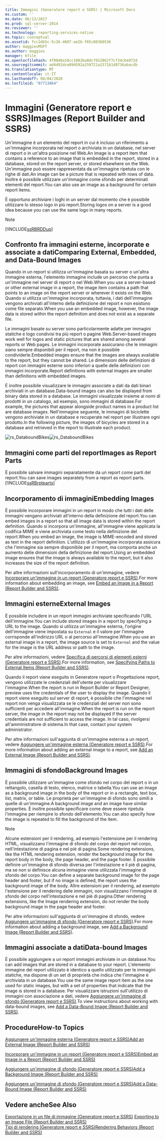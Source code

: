 ```yaml
---
title: Immagini (Generatore report e SSRS) | Microsoft Docs
ms.custom: ''
ms.date: 06/13/2017
ms.prod: sql-server-2014
ms.reviewer: ''
ms.technology: reporting-services-native
ms.topic: conceptual
ms.assetid: fcc2db5c-5c26-4607-ae2b-f65c80360536
author: maggiesMSFT
ms.author: maggies
manager: kfile
ms.openlocfilehash: 4f0840a10cc1082ba8dc7912862f7cf34c64972d
ms.sourcegitcommit: ad4d92dce894592a259721a1571b1d8736abacdb
ms.translationtype: MT
ms.contentlocale: it-IT
ms.lasthandoff: 08/04/2020
ms.locfileid: "87713864"
---
```

# <a name="images-report-builder-and-ssrs"></a><span data-ttu-id="9f350-102">Immagini (Generatore report e SSRS)</span><span class="sxs-lookup"><span data-stu-id="9f350-102">Images (Report Builder and SSRS)</span></span>
  <span data-ttu-id="9f350-103">Un'immagine è un elemento del report in cui è incluso un riferimento a un'immagine incorporata nel report o archiviata in un database, nel server di report o in un'altra posizione nel Web.</span><span class="sxs-lookup"><span data-stu-id="9f350-103">An image is a report item that contains a reference to an image that is embedded in the report, stored in a database, stored on the report server, or stored elsewhere on the Web.</span></span> <span data-ttu-id="9f350-104">Un'immagine può essere rappresentata da un'immagine ripetuta con le righe di dati.</span><span class="sxs-lookup"><span data-stu-id="9f350-104">An image can be a picture that is repeated with rows of data.</span></span> <span data-ttu-id="9f350-105">Inoltre è possibile utilizzare un'immagine come sfondo per determinati elementi del report.</span><span class="sxs-lookup"><span data-stu-id="9f350-105">You can also use an image as a background for certain report items.</span></span>  
  
 <span data-ttu-id="9f350-106">È opportuno archiviare i loghi in un server dal momento che è possibile utilizzare lo stesso logo in più report.</span><span class="sxs-lookup"><span data-stu-id="9f350-106">Storing logos on a server is a good idea because you can use the same logo in many reports.</span></span>  
  
> [!NOTE]  
>  [!INCLUDE[ssRBRDDup](../../includes/ssrbrddup-md.md)]  
  
##  <a name="comparing-external-embedded-and-data-bound-images"></a><a name="ComparingImages"></a> <span data-ttu-id="9f350-107">Confronto fra immagini esterne, incorporate e associate a dati</span><span class="sxs-lookup"><span data-stu-id="9f350-107">Comparing External, Embedded, and Data-Bound Images</span></span>  
 <span data-ttu-id="9f350-108">Quando in un report si utilizza un'immagine basata su server o un'altra immagine esterna, l'elemento immagine include un percorso che punta a un'immagine nel server di report o nel Web.</span><span class="sxs-lookup"><span data-stu-id="9f350-108">When you use a server-based or other external image in a report, the image item contains a path that points to an image on the report server or wherever it exists on the Web.</span></span> <span data-ttu-id="9f350-109">Quando si utilizza un'immagine incorporata, tuttavia, i dati dell'immagine vengono archiviati all'interno della definizione del report e non esistono come file separato.</span><span class="sxs-lookup"><span data-stu-id="9f350-109">When you use an embedded image, however, the image data is stored within the report definition and does not exist as a separate file.</span></span>  
  
 <span data-ttu-id="9f350-110">Le immagini basate su server sono particolarmente adatte per immagini statiche e logo condivisi tra più report o pagine Web.</span><span class="sxs-lookup"><span data-stu-id="9f350-110">Server-based images work well for logos and static pictures that are shared among several reports or Web pages.</span></span> <span data-ttu-id="9f350-111">Le immagini incorporate assicurano che le immagini siano sempre disponibili per il report, ma non è possibile condividerle.</span><span class="sxs-lookup"><span data-stu-id="9f350-111">Embedded images ensure that the images are always available to the report, but they cannot be shared.</span></span> <span data-ttu-id="9f350-112">Le dimensioni delle definizioni di report con immagini esterne sono inferiori a quelle delle definizioni con immagini incorporate.</span><span class="sxs-lookup"><span data-stu-id="9f350-112">Report definitions with external images are smaller than definitions with embedded images.</span></span>  
  
 <span data-ttu-id="9f350-113">È inoltre possibile visualizzare le immagini associate a dati da dati binari archiviati in un database.</span><span class="sxs-lookup"><span data-stu-id="9f350-113">Data-bound images can also be displayed from binary data stored in a database.</span></span> <span data-ttu-id="9f350-114">Le immagini visualizzate insieme ai nomi di prodotti in un catalogo, ad esempio, sono immagini di database.</span><span class="sxs-lookup"><span data-stu-id="9f350-114">For example, the pictures that appear alongside product names in a product list are database images.</span></span> <span data-ttu-id="9f350-115">Nell'immagine seguente, le immagini di biciclette vengono archiviate in un database e recuperate nel report per illustrare ogni prodotto.</span><span class="sxs-lookup"><span data-stu-id="9f350-115">In the following picture, the images of bicycles are stored in a database and retrieved in the report to illustrate each product.</span></span>  
  
 <span data-ttu-id="9f350-116">![rs_DataboundBikes](../media/rs-databoundbikes.gif "rs_DataboundBikes")</span><span class="sxs-lookup"><span data-stu-id="9f350-116">![rs_DataboundBikes](../media/rs-databoundbikes.gif "rs_DataboundBikes")</span></span>  
  

  
##  <a name="images-as-report-parts"></a><a name="ImagesReportParts"></a> <span data-ttu-id="9f350-117">Immagini come parti del report</span><span class="sxs-lookup"><span data-stu-id="9f350-117">Images as Report Parts</span></span>  
 <span data-ttu-id="9f350-118">È possibile salvare immagini separatamente da un report come parti del report.</span><span class="sxs-lookup"><span data-stu-id="9f350-118">You can save images separately from a report as report parts.</span></span> [!INCLUDE[ssRBrptparts](../../includes/ssrbrptparts-md.md)]  
  
 
  
##  <a name="embedding-images"></a><a name="EmbedImages"></a> <span data-ttu-id="9f350-119">Incorporamento di immagini</span><span class="sxs-lookup"><span data-stu-id="9f350-119">Embedding Images</span></span>  
 <span data-ttu-id="9f350-120">È possibile incorporare immagini in un report in modo che tutti i dati delle immagini vengano archiviati all'interno della definizione del report.</span><span class="sxs-lookup"><span data-stu-id="9f350-120">You can embed images in a report so that all image data is stored within the report definition.</span></span> <span data-ttu-id="9f350-121">Quando si incorpora un'immagine, all'immagine viene applicata la codifica MIME e viene archiviata come testo nella definizione del report.</span><span class="sxs-lookup"><span data-stu-id="9f350-121">When you embed an image, the image is MIME-encoded and stored as text in the report definition.</span></span> <span data-ttu-id="9f350-122">L'utilizzo di un'immagine incorporata assicura che l'immagine sia sempre disponibile per il report, ma comporta anche un aumento delle dimensioni della definizione del report.</span><span class="sxs-lookup"><span data-stu-id="9f350-122">Using an embedded image ensures that the image is always available to the report, but it also increases the size of the report definition.</span></span>  
  
 <span data-ttu-id="9f350-123">Per altre informazioni sull'incorporamento di un'immagine, vedere [Incorporare un'immagine in un report &#40;Generatore report e SSRS&#41;](embed-an-image-in-a-report-report-builder-and-ssrs.md).</span><span class="sxs-lookup"><span data-stu-id="9f350-123">For more information about embedding an image, see [Embed an Image in a Report &#40;Report Builder and SSRS&#41;](embed-an-image-in-a-report-report-builder-and-ssrs.md).</span></span>  
  

  
##  <a name="external-images"></a><a name="ExternalImages"></a> <span data-ttu-id="9f350-124">Immagini esterne</span><span class="sxs-lookup"><span data-stu-id="9f350-124">External Images</span></span>  
 <span data-ttu-id="9f350-125">È possibile includere in un report immagini archiviate specificando l'URL dell'immagine.</span><span class="sxs-lookup"><span data-stu-id="9f350-125">You can include stored images in a report by specifying a URL to the image.</span></span> <span data-ttu-id="9f350-126">Quando si utilizza un'immagine esterna, l'origine dell'immagine viene impostata su `External` e il valore per l'immagine corrisponde all'indirizzo URL o al percorso all'immagine.</span><span class="sxs-lookup"><span data-stu-id="9f350-126">When you use an external image in a report, the image source is set to `External` and the value for the image is the URL address or path to the image.</span></span>  
  
 <span data-ttu-id="9f350-127">Per altre informazioni, vedere [Specifica di percorsi di elementi esterni &#40;Generatore report e SSRS&#41;](specifying-paths-to-external-items-report-builder-and-ssrs.md).</span><span class="sxs-lookup"><span data-stu-id="9f350-127">For more information, see [Specifying Paths to External Items &#40;Report Builder and SSRS&#41;](specifying-paths-to-external-items-report-builder-and-ssrs.md).</span></span>  
  
 <span data-ttu-id="9f350-128">Quando il report viene eseguito in Generatore report o Progettazione report, vengono utilizzate le credenziali dell'utente per visualizzare l'immagine.</span><span class="sxs-lookup"><span data-stu-id="9f350-128">When the report is run in Report Builder or Report Designer, preview uses the credentials of the user to display the image.</span></span> <span data-ttu-id="9f350-129">Quando il report viene eseguito sul server di report, è possibile che l'immagine nel report non venga visualizzata se le credenziali del server non sono sufficienti per accedere all'immagine.</span><span class="sxs-lookup"><span data-stu-id="9f350-129">When the report is run on the report server, the image in the report may not be displayed if the server credentials are not sufficient to access the image.</span></span> <span data-ttu-id="9f350-130">In tal caso, rivolgersi all'amministratore di sistema.</span><span class="sxs-lookup"><span data-stu-id="9f350-130">In that case, contact your system administrator.</span></span>  
  
 <span data-ttu-id="9f350-131">Per altre informazioni sull'aggiunta di un'immagine esterna a un report, vedere [Aggiungere un'immagine esterna &#40;Generatore report e SSRS&#41;](add-an-external-image-report-builder-and-ssrs.md).</span><span class="sxs-lookup"><span data-stu-id="9f350-131">For more information about adding an external image to a report, see [Add an External Image &#40;Report Builder and SSRS&#41;](add-an-external-image-report-builder-and-ssrs.md).</span></span>  
  
 
  
##  <a name="background-images"></a><a name="BackgroundImages"></a> <span data-ttu-id="9f350-132">Immagini di sfondo</span><span class="sxs-lookup"><span data-stu-id="9f350-132">Background Images</span></span>  
 <span data-ttu-id="9f350-133">È possibile utilizzare un'immagine come sfondo nel corpo del report o in un rettangolo, casella di testo, elenco, matrice o tabella.</span><span class="sxs-lookup"><span data-stu-id="9f350-133">You can use an image as a background image in the body of the report or in a rectangle, text box, list, matrix, or table.</span></span> <span data-ttu-id="9f350-134">Le proprietà per un'immagine di sfondo sono simili a quelle di un'immagine.</span><span class="sxs-lookup"><span data-stu-id="9f350-134">A background image and an image have similar properties.</span></span> <span data-ttu-id="9f350-135">È inoltre possibile specificare come deve essere ripetuta l'immagine per riempire lo sfondo dell'elemento.</span><span class="sxs-lookup"><span data-stu-id="9f350-135">You can also specify how the image is repeated to fill the background of the item.</span></span>  
  
> [!NOTE]  
>  <span data-ttu-id="9f350-136">Alcune estensioni per il rendering, ad esempio l'estensione per il rendering HTML, visualizzano l'immagine di sfondo del corpo del report nel corpo, nell'intestazione di pagina e nel piè di pagina.</span><span class="sxs-lookup"><span data-stu-id="9f350-136">Some rendering extensions, like the HTML rendering extension, render the background image for the report body in the body, the page header, and the page footer.</span></span> <span data-ttu-id="9f350-137">È possibile definire un'immagine di sfondo diversa per l'intestazione e il piè di pagina, ma se non si definisce alcuna immagine viene utilizzata l'immagine di sfondo del corpo.</span><span class="sxs-lookup"><span data-stu-id="9f350-137">You can define a separate background image for the page header and footer, but if no image is defined, the report uses the background image of the body.</span></span> <span data-ttu-id="9f350-138">Altre estensioni per il rendering, ad esempio l'estensione per il rendering delle immagini, non visualizzano l'immagine di sfondo del corpo nell'intestazione e nel piè di pagina.</span><span class="sxs-lookup"><span data-stu-id="9f350-138">Other rendering extensions, like the Image rendering extension, do not render the body background image in the page header and footer.</span></span>  
  
 <span data-ttu-id="9f350-139">Per altre informazioni sull'aggiunta di un'immagine di sfondo, vedere [Aggiungere un'immagine di sfondo &#40;Generatore report e SSRS&#41;](add-a-background-image-report-builder-and-ssrs.md).</span><span class="sxs-lookup"><span data-stu-id="9f350-139">For more information about adding a background image, see [Add a Background Image &#40;Report Builder and SSRS&#41;](add-a-background-image-report-builder-and-ssrs.md).</span></span>  
  
 
  
##  <a name="data-bound-images"></a><a name="DataboundImages"></a> <span data-ttu-id="9f350-140">Immagini associate a dati</span><span class="sxs-lookup"><span data-stu-id="9f350-140">Data-bound Images</span></span>  
 <span data-ttu-id="9f350-141">È possibile aggiungere a un report immagini archiviate in un database.</span><span class="sxs-lookup"><span data-stu-id="9f350-141">You can add images that are stored in a database to your report.</span></span> <span data-ttu-id="9f350-142">L'elemento immagine del report utilizzato è identico a quello utilizzato per le immagini statiche, ma dispone di un set di proprietà che indica che l'immagine è archiviata in un database.</span><span class="sxs-lookup"><span data-stu-id="9f350-142">You use the same image report item as the one used for static images, but with a set of properties that indicate that the image is stored in a database.</span></span> <span data-ttu-id="9f350-143">Per visualizzare istruzioni sull'utilizzo di immagini con associazione a dati, vedere [Aggiungere un'immagine di sfondo &#40;Generatore report e SSRS&#41;](add-a-data-bound-image-report-builder-and-ssrs.md).</span><span class="sxs-lookup"><span data-stu-id="9f350-143">To view instructions about working with data-bound images, see [Add a Data-Bound Image &#40;Report Builder and SSRS&#41;](add-a-data-bound-image-report-builder-and-ssrs.md).</span></span>  
  

  
##  <a name="how-to-topics"></a><a name="HowTo"></a> <span data-ttu-id="9f350-144">Procedure</span><span class="sxs-lookup"><span data-stu-id="9f350-144">How-to Topics</span></span>  
 [<span data-ttu-id="9f350-145">Aggiungere un'immagine esterna &#40;Generatore report e SSRS&#41;</span><span class="sxs-lookup"><span data-stu-id="9f350-145">Add an External Image &#40;Report Builder and SSRS&#41;</span></span>](add-an-external-image-report-builder-and-ssrs.md)  
  
 [<span data-ttu-id="9f350-146">Incorporare un'immagine in un report &#40;Generatore report e SSRS&#41;</span><span class="sxs-lookup"><span data-stu-id="9f350-146">Embed an Image in a Report &#40;Report Builder and SSRS&#41;</span></span>](embed-an-image-in-a-report-report-builder-and-ssrs.md)  
  
 [<span data-ttu-id="9f350-147">Aggiungere un'immagine di sfondo &#40;Generatore report e SSRS&#41;</span><span class="sxs-lookup"><span data-stu-id="9f350-147">Add a Background Image &#40;Report Builder and SSRS&#41;</span></span>](add-a-background-image-report-builder-and-ssrs.md)  
  
 [<span data-ttu-id="9f350-148">Aggiungere un'immagine di sfondo &#40;Generatore report e SSRS&#41;</span><span class="sxs-lookup"><span data-stu-id="9f350-148">Add a Data-Bound Image &#40;Report Builder and SSRS&#41;</span></span>](add-a-data-bound-image-report-builder-and-ssrs.md)  
  
  
  
## <a name="see-also"></a><span data-ttu-id="9f350-149">Vedere anche</span><span class="sxs-lookup"><span data-stu-id="9f350-149">See Also</span></span>  
 <span data-ttu-id="9f350-150">[Esportazione in un file di immagine &#40;Generatore report e SSRS&#41;](../report-builder/exporting-to-an-image-file-report-builder-and-ssrs.md) </span><span class="sxs-lookup"><span data-stu-id="9f350-150">[Exporting to an Image File &#40;Report Builder and SSRS&#41;](../report-builder/exporting-to-an-image-file-report-builder-and-ssrs.md) </span></span>  
 [<span data-ttu-id="9f350-151">Tipi di rendering &#40;Generatore report e SSRS&#41;</span><span class="sxs-lookup"><span data-stu-id="9f350-151">Rendering Behaviors &#40;Report Builder  and SSRS&#41;</span></span>](rendering-behaviors-report-builder-and-ssrs.md)  
  
  
